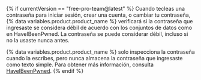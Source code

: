 {% if currentVersion == "free-pro-team@latest" %}
Cuando tecleas una contraseña para iniciar sesión, crear una cuenta, o cambiar tu contraseña,
{% data variables.product.product_name %} verificará si la contraseña que ingresaste se considera débil de acuerdo con los conjuntos de datos como en HaveIBeenPwned. La contraseña se puede considerar débil, incluso si no la usaste nunca antes.

{% data variables.product.product_name %} solo inspecciona la contraseña cuando la escribes, pero nunca almacena la contraseña que ingresaste como texto simple. Para obtener más información, consulta [HaveIBeenPwned](https://haveibeenpwned.com/).
{% endif %}
